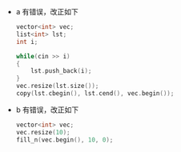 - a 有错误，改正如下
	```cpp
	vector<int> vec;
	list<int> lst;
	int i;

	while(cin >> i)
	{
		lst.push_back(i);
	}
	vec.resize(lst.size());
	copy(lst.cbegin(), lst.cend(), vec.begin());
	```
- b 有错误，改正如下
	```cpp
	vector<int> vec;
	vec.resize(10);
	fill_n(vec.begin(), 10, 0);
	```
